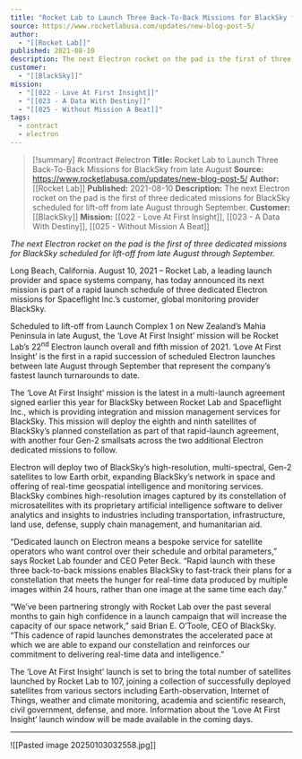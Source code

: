 ```yaml
---
title: "Rocket Lab to Launch Three Back-To-Back Missions for BlackSky from late August "
source: https://www.rocketlabusa.com/updates/new-blog-post-5/
author:
  - "[[Rocket Lab]]"
published: 2021-08-10
description: The next Electron rocket on the pad is the first of three dedicated missions for BlackSky scheduled for lift-off from late August through September.
customer:
  - "[[BlackSky]]"
mission:
  - "[[022 - Love At First Insight]]"
  - "[[023 - A Data With Destiny]]"
  - "[[025 - Without Mission A Beat]]"
tags:
  - contract
  - electron
---
```

>[!summary]
#contract #electron
**Title:** Rocket Lab to Launch Three Back-To-Back Missions for BlackSky from late August 
**Source:** https://www.rocketlabusa.com/updates/new-blog-post-5/
**Author:** [[Rocket Lab]]
**Published:** 2021-08-10
**Description:** The next Electron rocket on the pad is the first of three dedicated missions for BlackSky scheduled for lift-off from late August through September.
**Customer:** [[BlackSky]]
**Mission:** [[022 - Love At First Insight]], [[023 - A Data With Destiny]], [[025 - Without Mission A Beat]]

*The next Electron rocket on the pad is the first of three dedicated missions for BlackSky scheduled for lift-off from late August through September.*

Long Beach, California. August 10, 2021 – Rocket Lab, a leading launch provider and space systems company, has today announced its next mission is part of a rapid launch schedule of three dedicated Electron missions for Spaceflight Inc.’s customer, global monitoring provider BlackSky. 

Scheduled to lift-off from Launch Complex 1 on New Zealand’s Mahia Peninsula in late August, the ‘Love At First Insight’ mission will be Rocket Lab’s 22<sup>nd</sup> Electron launch overall and fifth mission of 2021. ‘Love At First Insight’ is the first in a rapid succession of scheduled Electron launches between late August through September that represent the company’s fastest launch turnarounds to date.

The ‘Love At First Insight’ mission is the latest in a multi-launch agreement signed earlier this year for BlackSky between Rocket Lab and Spaceflight Inc., which is providing integration and mission management services for BlackSky. This mission will deploy the eighth and ninth satellites of BlackSky’s planned constellation as part of that rapid-launch agreement, with another four Gen-2 smallsats across the two additional Electron dedicated missions to follow.

Electron will deploy two of BlackSky’s high-resolution, multi-spectral, Gen-2 satellites to low Earth orbit, expanding BlackSky’s network in space and offering of real-time geospatial intelligence and monitoring services. BlackSky combines high-resolution images captured by its constellation of microsatellites with its proprietary artificial intelligence software to deliver analytics and insights to industries including transportation, infrastructure, land use, defense, supply chain management, and humanitarian aid.

“Dedicated launch on Electron means a bespoke service for satellite operators who want control over their schedule and orbital parameters,” says Rocket Lab founder and CEO Peter Beck. “Rapid launch with these three back-to-back missions enables BlackSky to fast-track their plans for a constellation that meets the hunger for real-time data produced by multiple images within 24 hours, rather than one image at the same time each day.”

“We’ve been partnering strongly with Rocket Lab over the past several months to gain high confidence in a launch campaign that will increase the capacity of our space network,” said Brian E. O’Toole, CEO of BlackSky. “This cadence of rapid launches demonstrates the accelerated pace at which we are able to expand our constellation and reinforces our commitment to delivering real-time data and intelligence.”

The ‘Love At First Insight’ launch is set to bring the total number of satellites launched by Rocket Lab to 107, joining a collection of successfully deployed satellites from various sectors including Earth-observation, Internet of Things, weather and climate monitoring, academia and scientific research, civil government, defense, and more. Information about the ‘Love At First Insight’ launch window will be made available in the coming days.

---

![[Pasted image 20250103032558.jpg]]